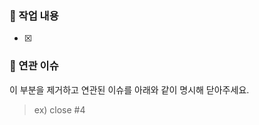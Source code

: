 ### 🚀 작업 내용

<!-- 주요 변경 사항이나 강조하고 싶은 내용을 설명해주세요. -->

- [x]

### 📝 연관 이슈


이 부분을 제거하고 연관된 이슈를 아래와 같이 명시해 닫아주세요.

> ex) close #4
